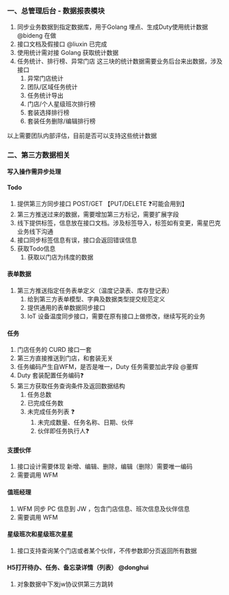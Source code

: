 ### 一、总管理后台 - 数据报表模块

1. 同步业务数据到指定数据库，用于Golang 埋点、生成Duty使用统计数据 @bideng 在做
2. 接口文档及假接口 @liuxin 已完成
3. 使用统计需对接 Golang 获取统计数据
4. 任务统计、排行榜、异常门店 这三块的统计数据需要业务后台来出数据，涉及接口
   1. 异常门店统计
   2. 团队/区域任务统计
   3. 任务统计导出
   4. 门店/个人星级班次排行榜
   5. 套装选择排行榜
   6. 套装任务删除/编辑排行榜

以上需要团队内部评估，目前是否可以支持这些统计数据



### 二、第三方数据相关

**写入操作需异步处理**

#### Todo

1. 提供第三方同步接口 POST/GET  【PUT/DELETE ❓可能会用到】 
2. 第三方推送过来的数据，需要增加第三方标记，需要扩展字段
3. 线下提供标签，信息放在接口文档。涉及标签导入，标签如有变更，需星巴克业务线下沟通
4. 接口同步标签信息有误，接口会返回错误信息
5. 获取Todo信息
   1. 获取以门店为纬度的数据

#### 表单数据

1. 第三方推送指定任务表单定义（温度记录表、库存登记表）
   1. 给到第三方表单模型、字典及数据类型提交规范定义
   2. 提供通用的表单数据同步接口
   3. IoT 设备温度同步接口，需要在原有接口上做修改，继续写死的业务

#### 任务

1. 门店任务的 CURD 接口一套
2. 第三方直接推送到门店，和套装无关
3. 任务编码产生自WFM，是否是唯一，Duty 任务需要加此字段  @董辉
4. Duty 套装配置任务编码❓
5. 第三方获取任务查询条件及返回数据结构
   1. 任务总数
   2. 已完成任务数
   3. 未完成任务列表 ❓
      1. 未完成数量、任务名称、日期、伙伴
      2. 伙伴即任务执行人❓

#### 支援伙伴

1. 接口设计需要体现 新增、编辑、删除，编辑（删除）需要唯一编码
2. 需要调用 WFM

#### 值班经理

1. WFM 同步 PC 信息到 JW ，包含门店信息、班次信息及伙伴信息
2. 需要调用 WFM

#### 星级班次和星级班次星星

1. 接口支持查询某个门店或者某个伙伴，不传参数即分页返回所有数据

#### H5打开待办、任务、备忘录详情（列表） @donghui

1. 对象数据中下发jw协议供第三方跳转

